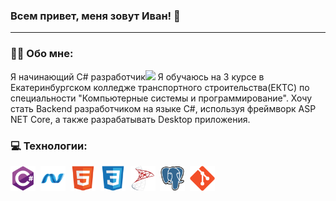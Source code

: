 ### Всем привет, меня зовут Иван! 👋
---
### :man_technologist: Обо мне:
Я начинающий C# разработчик<img src="https://media.giphy.com/media/WUlplcMpOCEmTGBtBW/giphy.gif" width="30px"> Я обучаюсь на 3 курсе в Екатеринбургском колледже транспортного строительства(ЕКТС) по специальности "Компьютерные системы и программирование". Хочу стать Backend разработчиком на языке C#, используя фреймворк ASP NET Core, a также разрабатывать Desktop приложения.

### 💻 Технологии:
<div>
  <img src="https://github.com/devicons/devicon/blob/master/icons/csharp/csharp-original.svg" title="csharp" alt="git" width="40" height="40"/>&nbsp
  <img src="https://github.com/devicons/devicon/blob/master/icons/dot-net/dot-net-original.svg" title="html5" alt="dotnet" width="40" height="40"/>&nbsp
  <img src="https://github.com/devicons/devicon/blob/master/icons/html5/html5-original.svg" title="html5" alt="html" width="40" height="40"/>&nbsp
  <img src="https://github.com/devicons/devicon/blob/master/icons/css3/css3-original.svg" title="css" alt="css" width="40" height="40"/>&nbsp
  <img src="https://github.com/devicons/devicon/blob/master/icons/microsoftsqlserver/microsoftsqlserver-original.svg" title="git" alt="mssql" width="40" height="40"/>&nbsp
  <img src="https://github.com/devicons/devicon/blob/master/icons/postgresql/postgresql-original.svg" title="git" alt="postgresql" width="40" height="40"/>&nbsp
  <img src="https://github.com/devicons/devicon/blob/master/icons/git/git-original.svg" title="git" alt="git" width="40" height="40"/>&nbsp
</div>

